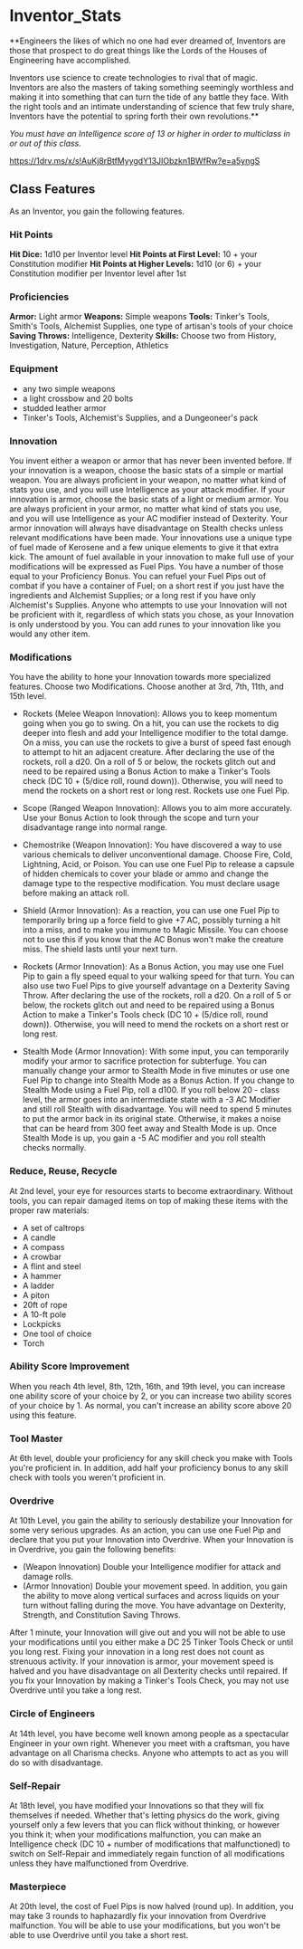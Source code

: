# Inventor_Stats

**Engineers the likes of which no one had ever dreamed of, Inventors are those that prospect to do great things like the Lords of the Houses of Engineering have accomplished.

Inventors use science to create technologies to rival that of magic. Inventors are also the masters of taking something seemingly worthless and making it into something that can turn the tide of any battle they face. With the right tools and an intimate understanding of science that few truly share, Inventors have the potential to spring forth their own revolutions.**

*You must have an Intelligence score of 13 or higher in order to multiclass in or out of this class.*

https://1drv.ms/x/s!AuKj8rBtfMyygdY13JIObzkn1BWfRw?e=a5yngS

## Class Features
As an Inventor, you gain the following features.

### Hit Points
**Hit Dice:** 1d10 per Inventor level
**Hit Points at First Level:** 10 + your Constitution modifier
**Hit Points at Higher Levels:** 1d10 (or 6) + your Constitution modifier per Inventor level after 1st

### Proficiencies
**Armor:** Light armor
**Weapons:** Simple weapons
**Tools:** Tinker's Tools, Smith's Tools, Alchemist Supplies, one type of artisan's tools of your choice
**Saving Throws:** Intelligence, Dexterity
**Skills:** Choose two from History, Investigation, Nature, Perception, Athletics

### Equipment
* any two simple weapons
* a light crossbow and 20 bolts
* studded leather armor
* Tinker's Tools, Alchemist's Supplies, and a Dungeoneer's pack

### Innovation
You invent either a weapon or armor that has never been invented before. If your innovation is a weapon, choose the basic stats of a simple or martial weapon. You are always proficient in your weapon, no matter what kind of stats you use, and you will use Intelligence as your attack modifier. If your innovation is armor, choose the basic stats of a light or medium armor. You are always proficient in your armor, no matter what kind of stats you use, and you will use Intelligence as your AC modifier instead of Dexterity. Your armor innovation will always have disadvantage on Stealth checks unless relevant modifications have been made. Your innovations use a unique type of fuel made of Kerosene and a few unique elements to give it that extra kick. The amount of fuel available in your innovation to make full use of your modifications will be expressed as Fuel Pips. You have a number of those equal to your Proficiency Bonus. You can refuel your Fuel Pips out of combat if you have a container of Fuel; on a short rest if you just have the ingredients and Alchemist Supplies; or a long rest if you have only Alchemist's Supplies. Anyone who attempts to use your Innovation will not be proficient with it, regardless of which stats you chose, as your Innovation is only understood by you. You can add runes to your innovation like you would any other item. 

### Modifications
You have the ability to hone your Innovation towards more specialized features. Choose two Modifications. Choose another at 3rd, 7th, 11th, and 15th level.

* Rockets (Melee Weapon Innovation): Allows you to keep momentum going when you go to swing. On a hit, you can use the rockets to dig deeper into flesh and add your Intelligence modifier to the total damge. On a miss, you can use the rockets to give a burst of speed fast enough to attempt to hit an adjacent creature. After declaring the use of the rockets, roll a d20. On a roll of 5 or below, the rockets glitch out and need to be repaired using a Bonus Action to make a Tinker's Tools check (DC 10 + (5/dice roll, round down)). Otherwise, you will need to mend the rockets on a short rest or long rest. Rockets use one Fuel Pip.

* Scope (Ranged Weapon Innovation): Allows you to aim more accurately. Use your Bonus Action to look through the scope and turn your disadvantage range into normal range.

* Chemostrike (Weapon Innovation): You have discovered a way to use various chemicals to deliver unconventional damage. Choose Fire, Cold, Lightning, Acid, or Poison. You can use one Fuel Pip to release a capsule of hidden chemicals to cover your blade or ammo and change the damage type to the respective modification. You must declare usage before making an attack roll.

* Shield (Armor Innovation): As a reaction, you can use one Fuel Pip to temporarily bring up a force field to give +7 AC, possibly turning a hit into a miss, and to make you immune to Magic Missile. You can choose not to use this if you know that the AC Bonus won't make the creature miss. The shield lasts until your next turn.

* Rockets (Armor Innovation): As a Bonus Action, you may use one Fuel Pip to gain a fly speed equal to your walking speed for that turn. You can also use two Fuel Pips to give yourself advantage on a Dexterity Saving Throw. After declaring the use of the rockets, roll a d20. On a roll of 5 or below, the rockets glitch out and need to be repaired using a Bonus Action to make a Tinker's Tools check (DC 10 + (5/dice roll, round down)). Otherwise, you will need to mend the rockets on a short rest or long rest.

* Stealth Mode (Armor Innovation): With some input, you can temporarily modify your armor to sacrifice protection for subterfuge. You can manually change your armor to Stealth Mode in five minutes or use one Fuel Pip to change into Stealth Mode as a Bonus Action. If you change to Stealth Mode using a Fuel Pip, roll a d100. If you roll below 20 - class level, the armor goes into an intermediate state with a -3 AC Modifier and still roll Stealth with disadvantage. You will need to spend 5 minutes to put the armor back in its original state. Otherwise, it makes a noise that can be heard from 300 feet away and Stealth Mode is up. Once Stealth Mode is up, you gain a -5 AC modifier and you roll stealth checks normally.

### Reduce, Reuse, Recycle
At 2nd level, your eye for resources starts to become extraordinary. Without tools, you can repair damaged items on top of making these items with the proper raw materials:

* A set of caltrops
* A candle
* A compass
* A crowbar
* A flint and steel
* A hammer
* A ladder
* A piton
* 20ft of rope
* A 10-ft pole
* Lockpicks
* One tool of choice
* Torch

### Ability Score Improvement
When you reach 4th level, 8th, 12th, 16th, and 19th level, you can increase one ability score of your choice by 2, or you can increase two ability scores of your choice by 1. As normal, you can't increase an ability score above 20 using this feature.

### Tool Master
At 6th level, double your proficiency for any skill check you make with Tools you're proficient in. In addition, add half your proficiency bonus to any skill check with tools you weren't proficient in.

### Overdrive
At 10th Level, you gain the ability to seriously destabilize your Innovation for some very serious upgrades. As an action, you can use one Fuel Pip and declare that you put your Innovation into Overdrive. When your Innovation is in Overdrive, you gain the following benefits:

* (Weapon Innovation) Double your Intelligence modifier for attack and damage rolls.
* (Armor Innovation) Double your movement speed. In addition, you gain the ability to move along vertical surfaces and across liquids on your turn without falling during the move. You have advantage on Dexterity, Strength, and Constitution Saving Throws.

After 1 minute, your Innovation will give out and you will not be able to use your modifications until you either make a DC 25 Tinker Tools Check or until you long rest. Fixing your innovation in a long rest does not count as strenuous activity. If your innovation is armor, your movement speed is halved and you have disadvantage on all Dexterity checks until repaired. If you fix your Innovation by making a Tinker's Tools Check, you may not use Overdrive until you take a long rest.

### Circle of Engineers
At 14th level, you have become well known among people as a spectacular Engineer in your own right. Whenever you meet with a craftsman, you have advantage on all Charisma checks. Anyone who attempts to act as you will do so with disadvantage.

### Self-Repair
At 18th level, you have modified your Innovations so that they will fix themselves if needed. Whether that's letting physics do the work, giving yourself only a few levers that you can flick without thinking, or however you think it; when your modifications malfunction, you can make an Intelligence check (DC 10 + number of modifications that malfunctioned) to switch on Self-Repair and immediately regain function of all modifications unless they have malfunctioned from Overdrive.

### Masterpiece
At 20th level, the cost of Fuel Pips is now halved (round up). In addition, you may take 3 rounds to haphazardly fix your innovation from Overdrive malfunction. You will be able to use your modifications, but you won't be able to use Overdrive until you take a short rest.
